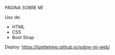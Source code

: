 PÁGINA SOBRE MÍ

Uso de:
- HTML
- CSS
- Boot Strap

Deploy: https://lizettetrejo.github.io/sobre-mi-web/
